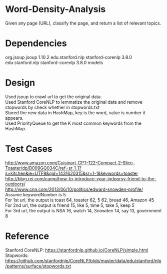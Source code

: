 # Word-Density-Analysis
Given any page (URL), classify the page, and return a list of relevant topics.



# Dependencies
<dependencies>
    <dependency>
        <!-- jsoup HTML parser library @ http://jsoup.org/ -->
        <groupId>org.jsoup</groupId>
        <artifactId>jsoup</artifactId>
        <version>1.10.2</version>
    </dependency>
    <!-- https://mvnrepository.com/artifact/edu.stanford.nlp/stanford-corenlp -->
    <dependency>
        <groupId>edu.stanford.nlp</groupId>
        <artifactId>stanford-corenlp</artifactId>
        <version>3.8.0</version>
    </dependency>
    <dependency>
        <groupId>edu.stanford.nlp</groupId>
        <artifactId>stanford-corenlp</artifactId>
        <version>3.8.0</version>
        <classifier>models</classifier>
    </dependency>
</dependencies>

# Design
Used jsoup to crawl url to get the original data.  
Used Stanford CoreNLP to lemmatize the original data and remove stopwords by check whether in stopwords.txt  
Stored the new data in HashMap, key is the word, value is number it appears.  
Used PriorityQueue to get the K most common keywords from the HashMap.  

# Test Cases
http://www.amazon.com/Cuisinart-CPT-122-Compact-2-Slice-Toaster/dp/B009GQ034C/ref=sr_1_1?s=kitchen&ie=UTF8&qid=1431620315&sr=1-1&keywords=toaster  
http://blog.rei.com/camp/how-to-introduce-your-indoorsy-friend-to-the-outdoors/  
http://www.cnn.com/2013/06/10/politics/edward-snowden-profile/  
Assume keywordNumber is 5.  
For 1st url, the output is toast 64, toaster 62, 5 62, bread 46, Amazon 45  
For 2nd url, the output is friend 15, like 5, time 5, take 5, keep 5  
For 3rd url, the output is NSA 16, watch 14, Snowden 14, say 13, government 8  

# Reference
Stanford CoreNLP: https://stanfordnlp.github.io/CoreNLP/simple.html  
Stopwords: https://github.com/stanfordnlp/CoreNLP/blob/master/data/edu/stanford/nlp/patterns/surface/stopwords.txt  
